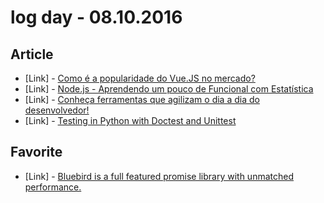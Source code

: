 # log day - 08.10.2016

## Article

- \[Link\] - [Como é a popularidade do Vue.JS no mercado?](http://www.vuejs-brasil.com.br/como-e-a-popularidade-do-vue-js-no-mercado/)
- \[Link\] - [Node.js - Aprendendo um pouco de Funcional com Estatística](http://nomadev.com.br/node-js-aprendendo-um-pouco-de-funcional-com-estatistica/)
- \[Link\] - [Conheça ferramentas que agilizam o dia a dia do desenvolvedor!](http://ilovecode.com.br/conheca-ferramentas-que-agilizam-o-dia-a-dia-do-desenvolvedor/)
- \[Link\] - [Testing in Python with Doctest and Unittest](https://www.sitepoint.com/premium/screencasts/testing-in-python-with-doctest-and-unittest)


## Favorite

- \[Link\] - [Bluebird is a full featured promise library with unmatched performance.](http://bluebirdjs.com/docs/getting-started.html)
